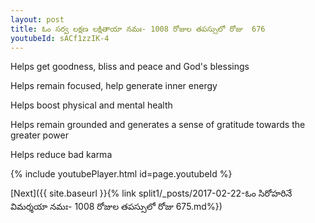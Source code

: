 ```yaml
---
layout: post
title: ఓం సర్వ లక్షణ లక్షితాయా నమః- 1008 రోజుల తపస్సులో రోజు  676
youtubeId: sACf1zzIK-4
---
```

 
 
Helps get goodness, bliss and peace and God's blessings
 
Helps remain focused, help generate inner energy 
 
Helps boost physical and mental health 
 
Helps remain grounded and generates a sense of gratitude towards the greater power 
 
Helps reduce bad karma
 
 
 
 


{% include youtubePlayer.html id=page.youtubeId %}
 
[Next]({{ site.baseurl }}{% link  split1/_posts/2017-02-22-ఓం సిరోహరినే విమర్శయా నమః- 1008 రోజుల తపస్సులో రోజు  675.md%})
 
